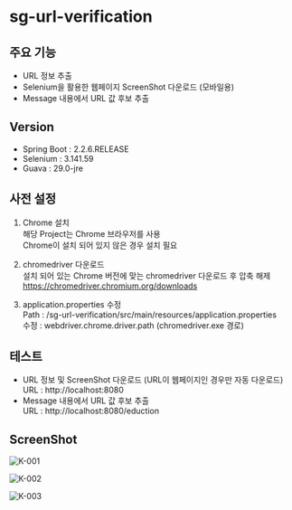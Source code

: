 # sg-url-verification

## 주요 기능
* URL 정보 추출
* Selenium을 활용한 웹페이지 ScreenShot 다운로드 (모바일용)
* Message 내용에서 URL 값 후보 추출

## Version
* Spring Boot : 2.2.6.RELEASE
* Selenium : 3.141.59
* Guava : 29.0-jre

## 사전 설정
1. Chrome 설치  
해당 Project는 Chrome 브라우저를 사용  
Chrome이 설치 되어 있지 않은 경우 설치 필요

2. chromedriver 다운로드  
설치 되어 있는 Chrome 버전에 맞는 chromedriver 다운로드 후 압축 해제  
https://chromedriver.chromium.org/downloads

3. application.properties 수정  
Path : /sg-url-verification/src/main/resources/application.properties  
수정 : webdriver.chrome.driver.path (chromedriver.exe 경로)

## 테스트
* URL 정보 및 ScreenShot 다운로드 (URL이 웹페이지인 경우만 자동 다운로드)  
URL : http://localhost:8080  
* Message 내용에서 URL 값 후보 추출  
URL : http://localhost:8080/eduction

## ScreenShot
![K-001](https://user-images.githubusercontent.com/49360550/81473790-123e7e80-923c-11ea-9dc0-2b6f63d42875.jpg)

![K-002](https://user-images.githubusercontent.com/49360550/81473796-22565e00-923c-11ea-834a-d217902c3878.jpg)

![K-003](https://user-images.githubusercontent.com/49360550/81473803-284c3f00-923c-11ea-9e6c-d37e00c9bafa.jpg)
